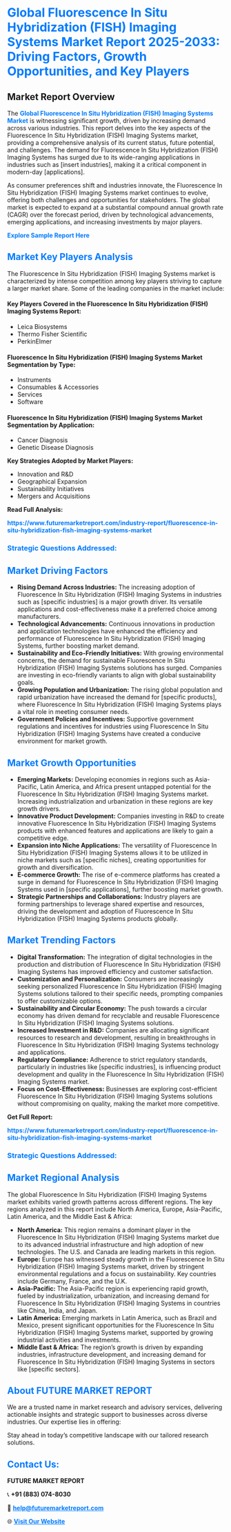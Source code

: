 <h1 style="color: #007BFF;">Global Fluorescence In Situ Hybridization (FISH) Imaging Systems Market Report 2025-2033: Driving Factors, Growth Opportunities, and Key Players</h1>

<section id="overview">
<h2>Market Report Overview</h2>
<p>The <a href="https://www.futuremarketreport.com/industry-report/fluorescence-in-situ-hybridization-fish-imaging-systems-market" style="color: #007BFF; text-decoration: none;"><strong>Global Fluorescence In Situ Hybridization (FISH) Imaging Systems Market</strong></a> is witnessing significant growth, driven by increasing demand across various industries. This report delves into the key aspects of the Fluorescence In Situ Hybridization (FISH) Imaging Systems market, providing a comprehensive analysis of its current status, future potential, and challenges. The demand for Fluorescence In Situ Hybridization (FISH) Imaging Systems has surged due to its wide-ranging applications in industries such as [insert industries], making it a critical component in modern-day [applications].</p>
<p>As consumer preferences shift and industries innovate, the Fluorescence In Situ Hybridization (FISH) Imaging Systems market continues to evolve, offering both challenges and opportunities for stakeholders. The global market is expected to expand at a substantial compound annual growth rate (CAGR) over the forecast period, driven by technological advancements, emerging applications, and increasing investments by major players.</p>
</section>

<section id="overview">
<p><a href="https://www.futuremarketreport.com/request-sample/reportId=82661" style="color: #007BFF; text-decoration: none;"><strong>Explore Sample Report Here</strong></a></p>
</section>

<section id="key-players">
<h2 style="color: #007BFF;">Market Key Players Analysis</h2>
<p>The Fluorescence In Situ Hybridization (FISH) Imaging Systems market is characterized by intense competition among key players striving to capture a larger market share. Some of the leading companies in the market include:</p>
<h4>Key Players Covered in the Fluorescence In Situ Hybridization (FISH) Imaging Systems Report:</h4>
<ul><li>Leica Biosystems</li><li>Thermo Fisher Scientific</li><li>PerkinElmer</li></ul>
<h4>Fluorescence In Situ Hybridization (FISH) Imaging Systems Market Segmentation by Type:</h4>
<ul><li>Instruments</li><li>Consumables &amp; Accessories</li><li>Services</li><li>Software</li></ul>

<h4>Fluorescence In Situ Hybridization (FISH) Imaging Systems Market Segmentation by Application:</h4>
<ul><li>Cancer Diagnosis</li><li>Genetic Disease Diagnosis</li></ul>
<p><strong>Key Strategies Adopted by Market Players:</strong></p>
<ul>
<li>Innovation and R&D</li>
<li>Geographical Expansion</li>
<li>Sustainability Initiatives</li>
<li>Mergers and Acquisitions</li>
</ul>
</section>

<section>
<p><strong>Read Full Analysis: </strong></p><a href="https://www.futuremarketreport.com/industry-report/fluorescence-in-situ-hybridization-fish-imaging-systems-market" style="color: #007BFF; text-decoration: none;"><strong>https://www.futuremarketreport.com/industry-report/fluorescence-in-situ-hybridization-fish-imaging-systems-market</strong></a>
<h3 style="color: #007BFF;">Strategic Questions Addressed:</h3>
</section>

<section id="driving-factors">
<h2 style="color: #007BFF;">Market Driving Factors</h2>
<ul>
<li><strong>Rising Demand Across Industries:</strong> The increasing adoption of Fluorescence In Situ Hybridization (FISH) Imaging Systems in industries such as [specific industries] is a major growth driver. Its versatile applications and cost-effectiveness make it a preferred choice among manufacturers.</li>
<li><strong>Technological Advancements:</strong> Continuous innovations in production and application technologies have enhanced the efficiency and performance of Fluorescence In Situ Hybridization (FISH) Imaging Systems, further boosting market demand.</li>
<li><strong>Sustainability and Eco-Friendly Initiatives:</strong> With growing environmental concerns, the demand for sustainable Fluorescence In Situ Hybridization (FISH) Imaging Systems solutions has surged. Companies are investing in eco-friendly variants to align with global sustainability goals.</li>
<li><strong>Growing Population and Urbanization:</strong> The rising global population and rapid urbanization have increased the demand for [specific products], where Fluorescence In Situ Hybridization (FISH) Imaging Systems plays a vital role in meeting consumer needs.</li>
<li><strong>Government Policies and Incentives:</strong> Supportive government regulations and incentives for industries using Fluorescence In Situ Hybridization (FISH) Imaging Systems have created a conducive environment for market growth.</li>
</ul>
</section>

<section id="growth-opportunities">
<h2 style="color: #007BFF;">Market Growth Opportunities</h2>
<ul>
<li><strong>Emerging Markets:</strong> Developing economies in regions such as Asia-Pacific, Latin America, and Africa present untapped potential for the Fluorescence In Situ Hybridization (FISH) Imaging Systems market. Increasing industrialization and urbanization in these regions are key growth drivers.</li>
<li><strong>Innovative Product Development:</strong> Companies investing in R&D to create innovative Fluorescence In Situ Hybridization (FISH) Imaging Systems products with enhanced features and applications are likely to gain a competitive edge.</li>
<li><strong>Expansion into Niche Applications:</strong> The versatility of Fluorescence In Situ Hybridization (FISH) Imaging Systems allows it to be utilized in niche markets such as [specific niches], creating opportunities for growth and diversification.</li>
<li><strong>E-commerce Growth:</strong> The rise of e-commerce platforms has created a surge in demand for Fluorescence In Situ Hybridization (FISH) Imaging Systems used in [specific applications], further boosting market growth.</li>
<li><strong>Strategic Partnerships and Collaborations:</strong> Industry players are forming partnerships to leverage shared expertise and resources, driving the development and adoption of Fluorescence In Situ Hybridization (FISH) Imaging Systems products globally.</li>
</ul>
</section>

<section id="trending-factors">
<h2 style="color: #007BFF;">Market Trending Factors</h2>
<ul>
<li><strong>Digital Transformation:</strong> The integration of digital technologies in the production and distribution of Fluorescence In Situ Hybridization (FISH) Imaging Systems has improved efficiency and customer satisfaction.</li>
<li><strong>Customization and Personalization:</strong> Consumers are increasingly seeking personalized Fluorescence In Situ Hybridization (FISH) Imaging Systems solutions tailored to their specific needs, prompting companies to offer customizable options.</li>
<li><strong>Sustainability and Circular Economy:</strong> The push towards a circular economy has driven demand for recyclable and reusable Fluorescence In Situ Hybridization (FISH) Imaging Systems solutions.</li>
<li><strong>Increased Investment in R&D:</strong> Companies are allocating significant resources to research and development, resulting in breakthroughs in Fluorescence In Situ Hybridization (FISH) Imaging Systems technology and applications.</li>
<li><strong>Regulatory Compliance:</strong> Adherence to strict regulatory standards, particularly in industries like [specific industries], is influencing product development and quality in the Fluorescence In Situ Hybridization (FISH) Imaging Systems market.</li>
<li><strong>Focus on Cost-Effectiveness:</strong> Businesses are exploring cost-efficient Fluorescence In Situ Hybridization (FISH) Imaging Systems solutions without compromising on quality, making the market more competitive.</li>
</ul>
</section>

<section>
<p><strong>Get Full Report: </strong></p><a href="https://www.futuremarketreport.com/industry-report/fluorescence-in-situ-hybridization-fish-imaging-systems-market" style="color: #007BFF; text-decoration: none;"><strong>https://www.futuremarketreport.com/industry-report/fluorescence-in-situ-hybridization-fish-imaging-systems-market</strong></a>
<h3 style="color: #007BFF;">Strategic Questions Addressed:</h3>
</section>


<section id="regional-analysis">
<h2 style="color: #007BFF;">Market Regional Analysis</h2>
<p>The global Fluorescence In Situ Hybridization (FISH) Imaging Systems market exhibits varied growth patterns across different regions. The key regions analyzed in this report include North America, Europe, Asia-Pacific, Latin America, and the Middle East & Africa:</p>
<ul>
<li><strong>North America:</strong> This region remains a dominant player in the Fluorescence In Situ Hybridization (FISH) Imaging Systems market due to its advanced industrial infrastructure and high adoption of new technologies. The U.S. and Canada are leading markets in this region.</li>
<li><strong>Europe:</strong> Europe has witnessed steady growth in the Fluorescence In Situ Hybridization (FISH) Imaging Systems market, driven by stringent environmental regulations and a focus on sustainability. Key countries include Germany, France, and the U.K.</li>
<li><strong>Asia-Pacific:</strong> The Asia-Pacific region is experiencing rapid growth, fueled by industrialization, urbanization, and increasing demand for Fluorescence In Situ Hybridization (FISH) Imaging Systems in countries like China, India, and Japan.</li>
<li><strong>Latin America:</strong> Emerging markets in Latin America, such as Brazil and Mexico, present significant opportunities for the Fluorescence In Situ Hybridization (FISH) Imaging Systems market, supported by growing industrial activities and investments.</li>
<li><strong>Middle East & Africa:</strong> The region’s growth is driven by expanding industries, infrastructure development, and increasing demand for Fluorescence In Situ Hybridization (FISH) Imaging Systems in sectors like [specific sectors].</li>
</ul>
</section>

<footer>
<h2 style="color: #007BFF;">About FUTURE MARKET REPORT</h2>
<p>We are a trusted name in market research and advisory services, delivering actionable insights and strategic support to businesses across diverse industries. Our expertise lies in offering:</p>

<p>Stay ahead in today’s competitive landscape with our tailored research solutions.</p>

<h2 style="color: #007BFF;">Contact Us:</h2>
<p><strong>FUTURE MARKET REPORT</strong></p>
<p>📞 <strong>+91 (883) 074-8030</strong></p>
<p>📧 <strong><a href="mailto:help@futuremarketreport.com" style="color: #007BFF;">help@futuremarketreport.com</a></strong></p>
<p>🌐 <strong><a href="https://www.futuremarketreport.com/" style="color: #007BFF;">Visit Our Website</a></strong></p>
</footer>